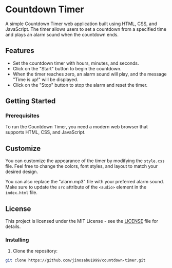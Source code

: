 # Countdown Timer

A simple Countdown Timer web application built using HTML, CSS, and JavaScript. The timer allows users to set a countdown from a specified time and plays an alarm sound when the countdown ends.


## Features

- Set the countdown timer with hours, minutes, and seconds.
- Click on the "Start" button to begin the countdown.
- When the timer reaches zero, an alarm sound will play, and the message "Time is up!" will be displayed.
- Click on the "Stop" button to stop the alarm and reset the timer.

## Getting Started

### Prerequisites

To run the Countdown Timer, you need a modern web browser that supports HTML, CSS, and JavaScript.

## Customize

You can customize the appearance of the timer by modifying the `style.css` file. Feel free to change the colors, font styles, and layout to match your desired design.

You can also replace the "alarm.mp3" file with your preferred alarm sound. Make sure to update the `src` attribute of the `<audio>` element in the `index.html` file.

## License

This project is licensed under the MIT License - see the [LICENSE](LICENSE) file for details.

### Installing

1. Clone the repository:

```bash
git clone https://github.com/jinosabu1999/countdown-timer.git


